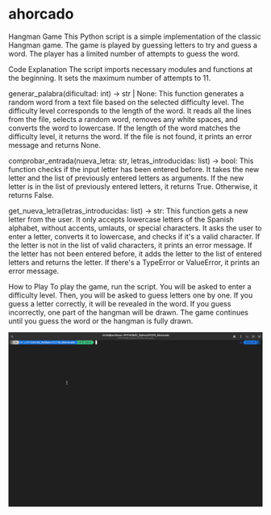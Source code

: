 # ahorcado

Hangman Game
This Python script is a simple implementation of the classic Hangman game. The game is played by guessing letters to try and guess a word. The player has a limited number of attempts to guess the word.

Code Explanation
The script imports necessary modules and functions at the beginning. It sets the maximum number of attempts to 11.

generar_palabra(dificultad: int) -> str | None:
This function generates a random word from a text file based on the selected difficulty level. The difficulty level corresponds to the length of the word. It reads all the lines from the file, selects a random word, removes any white spaces, and converts the word to lowercase. If the length of the word matches the difficulty level, it returns the word. If the file is not found, it prints an error message and returns None.

comprobar_entrada(nueva_letra: str, letras_introducidas: list) -> bool:
This function checks if the input letter has been entered before. It takes the new letter and the list of previously entered letters as arguments. If the new letter is in the list of previously entered letters, it returns True. Otherwise, it returns False.

get_nueva_letra(letras_introducidas: list) -> str:
This function gets a new letter from the user. It only accepts lowercase letters of the Spanish alphabet, without accents, umlauts, or special characters. It asks the user to enter a letter, converts it to lowercase, and checks if it's a valid character. If the letter is not in the list of valid characters, it prints an error message. If the letter has not been entered before, it adds the letter to the list of entered letters and returns the letter. If there's a TypeError or ValueError, it prints an error message.

How to Play
To play the game, run the script. You will be asked to enter a difficulty level. Then, you will be asked to guess letters one by one. If you guess a letter correctly, it will be revealed in the word. If you guess incorrectly, one part of the hangman will be drawn. The game continues until you guess the word or the hangman is fully drawn.

![how run](ahorcado.gif)
